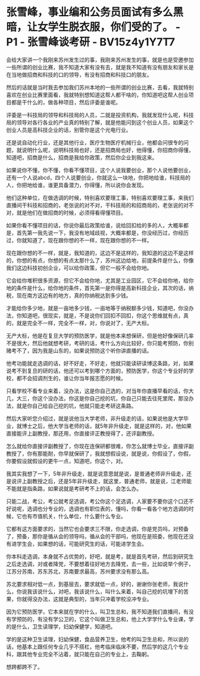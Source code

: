 # 张雪峰，事业编和公务员面试有多么黑暗，让女学生脱衣服，你们受的了。 - P1 - 张雪峰谈考研 - BV15z4y1Y7T7

会给大家讲一个我刚来苏州发生过的事，我刚来苏州发生的事，就是也是受邀参加一些所谓的创业比赛，我不知道大家有没有去，就是我不知道有没有朋友和家长是在当地做招商和科技的口的领导，有没有招商和科技口的朋友。

然后的话就是当时我去参加我们苏州本地的一些所谓的创业比赛，去看，我就特别喜欢在创业比赛里面看，我就特别想知道这帮人都干啥的，你知道吧这帮人创业项目都是干什么的，做各种项目，然后评委是谁呢。

评委是一科技局的领导和科技局的人员，二就是投资机构，我就发现什么呢，科技局的领导对各行各业的产业真的特别了解，就是他能问到这个创业人员，如果这个创业人员是高科技企业的话，别管你是这个光电行业。

还是说自动化行业，还是其他行业，医疗生物医疗机械行业，他都会问很专的问题，就说明什么呢，说明科技局也好，还是招商局也好，他得懂，你招商你得懂，知道吧，招商是什么，招商是我给你政策，然后你企业到我这来。

如果说你不懂，你不懂，你看不懂项目，这个人说我要创业，那个人说他要创业，还有一个人说abcd，四个人说要创业，你就这么一块地，你把地给谁，科技局的人，你把地给谁，谁更具备潜力，你得懂，所以说你会发现。

他们这种单位，在做选调的时候，特别喜欢要理工事，特别喜欢要理工事，来我们直播间干科技和招商的，老张说的对不对，干科技局的和招商局的，老张说的对不对，就是他们在做招商的时候，必须得看得懂项目。

如果你看不懂项目的话，你说你最后政策给谁，说给回扣给的多的人，大概率都是，首先第一我先说一下，我没有地域歧视，大概率都是，你没经历过，你经历过，你就知道了，现在跟你想的不一样，现在跟你想的不一样。

现在跟你想的不一样，就是，我知道的，这边不是这样的，我知道的这边不是这样的，你想的有点，你想的有点太那什么了，苏州这边给地，前提条件是什么，你像我们这边科技初创企业，可以给你政策，但它一般不会给你地。

它会给你堆积很多资源，但它不会给你地，尤其是工业园区，它不会给你地，给你地的条件是什么，给你地的条件，首先第一是你得是高新科技企业，其次的话，纳税，现在南方这边有的地方，真的你纳税达到多少钱。

才能给你多少地，就是一亩地多少钱，一亩地等于纳税额多少钱，知道吧，你没办法，你知道吧，很现实，就是，不是说你们回扣不回扣，你这个思维就有点，真的，就是完全不一样，完全不一样，对，你说对了，无产大标。

无产大标，他是在复旦大学的预防医学，就是他本来想保研，但是他好像保研几率不是很大，然后他就想考研，考研的话，考什么方向比较好，你只能考预防，你别赌考不了，因为我是山东的，如果说预防这个听你讲直播的话。

他考功能就走选调的话，好不好走，不好走，他就只能读研读博这条路，对，如果说考不到复旦的研的话，他还可以考到哪个方面的，预防医学，你这个专业好的学校，都不会招调剂生的，谁让你当年报志愿的时候。

只看学校不看专业来着，没办法，这是你自己选的，对当年你直播早看的话，你大几，大三，你这个没办法，你这是你自己挖的坑，你自己只能去往死里爬，那没办法，就是你自己给自己挖的坑，他就只能走考研这条路。

然后大家听您介绍过，就是说他当大学老师，非升级走的话，如果说他是大学毕业，就博士之后，他大学当老师的话，就5年非升级走，就是这样的，对，他如果直接能评上副教授，那还用，你直接评正教授得了，还评副教授。

怎么就给你直接评副教授了，你现在连保研都很难，你怎么就博士毕业，直接评副教授了，你有那能耐，你早就保研了，我就想假设说，就是说，你假设了，你假，你要假设就假设的更牛一点，知道吧，你这个，对。

我其实我想了一下，5年非升级走，就是说意思就是说，是普通老师非升级走，还是说评上副教授之后，还是5年非升级走，就这里，普通老师，就是说，江老师能不能就是指条路，如果说就是考研考不上的话，会怎么办。

只能二战，考公，考公就考足选调，考公你这个足选调，人家要不要你这个口还不好说呢，选调也分专业的，选调也有职位表的，懂吗，你看一看各个地方选调的时候，它也有市值机关，什么单位，什么要什么专业。

它都有这方面要求的，当然它也会要求三不限，你走选调，你是党员吗，对预备了，预备，那你是循从会的领导吗，循从会的干部吗，他现在是班委，他现在还没有进学生会，如果想的话，可能研究生的话，可能进学生会。

你本科走选调，本身就不占优势的，好吧，就是考，就是首先考研，然后到研究生之后走选调，对或者降党，不要想着往好地方去降党，去一些，比如说举个例子，江苏分苏南，苏东苏北，苏南要求最高，苏州要求没有那么高。

苏北要求相对低一点，到基层去，要求就低一点，好的，谢谢你张老师，我说什么，你说我该说什么，对吧，我该说什么，叫什么来着，叫自己挖的坑埋下的苦果，你就得没办法，这就是典型的，当年只冲着学校没冲专业。

因为它预防医学，它本来就在学的什么，叫卫生总和，我不知道我们直播间，有没有学预防的，有没有学公卫的，它这个叫做卫生总和，他上大学学什么专业课，学的是什么，卫生读理学，妇幼保健学，知道吧。

学的是这种卫生读理，妇幼保健，食品营养卫生，他考的叫卫生总和，所以说的话，他基本上跟任何专业几乎不搭杠，他考临床临床不要，然后学的这几个专业科，跟其他专业完全不沾着，就只能在自己的专业上，去鞠躬。

想跨都跨不了。